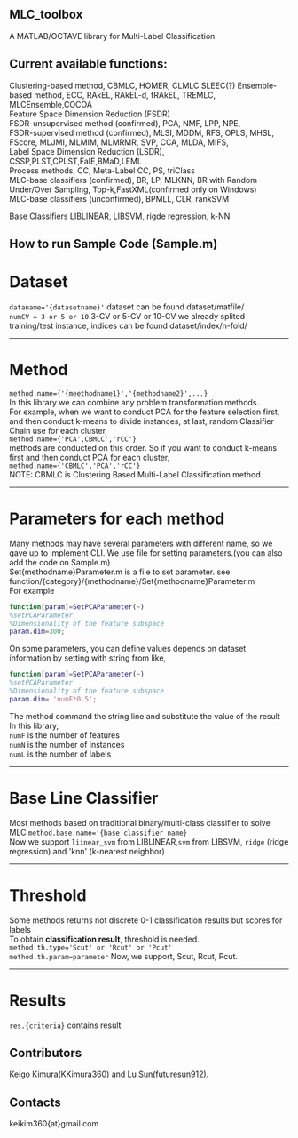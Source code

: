 ## MLC_toolbox
A MATLAB/OCTAVE library for Multi-Label Classification

## Current available functions: 
Clustering-based method, CBMLC, HOMER, CLMLC SLEEC(?) 
Ensemble-based method,   ECC, RAkEL, RAkEL-d, fRAkEL, TREMLC, MLCEnsemble,COCOA  
Feature Space Dimension Reduction (FSDR)  
FSDR-unsupervised method (confirmed), PCA, NMF, LPP, NPE,      
FSDR-supervised method (confirmed), MLSI, MDDM, RFS, OPLS, MHSL, FScore, MLJMI, MLMIM, MLMRMR, SVP, CCA, MLDA, MIFS,   
Label Space Dimension Reduction (LSDR), CSSP,PLST,CPLST,FaIE,BMaD,LEML  
Process methods, CC, Meta-Label CC, PS, triClass    
MLC-base classifiers (confirmed), BR, LP, MLKNN, BR with Random Under/Over Sampling, Top-k,FastXML(confirmed only on Windows)   
MLC-base classifiers (unconfirmed), BPMLL, CLR, rankSVM  

Base Classifiers
LIBLINEAR, LIBSVM, rigde regression, k-NN


## How to run Sample Code (Sample.m)
# Dataset     
`dataname='{datasetname}'`  dataset can be found dataset/matfile/  
`numCV = 3 or 5 or 10`      3-CV or 5-CV or 10-CV we already splited training/test instance, indices can be found dataset/index/n-fold/  

---

# Method  
`method.name={'{meethodname1}','{methodname2}',...}`  
In this library we can combine any problem transformation methods.  
For example, when we want to conduct PCA for the feature selection first, and then conduct k-means to divide instances, at last, random Classifier Chain use for each cluster,  
  `method.name={'PCA',CBMLC','rCC'}`  
methods are conducted on this order. So if you want to conduct k-means first and then conduct PCA for each cluster,   
`method.name={'CBMLC','PCA','rCC'}`  
NOTE: CBMLC is Clustering Based Multi-Label Classification method.  

---

# Parameters for each method  
Many methods may have several parameters with different name, so we gave up to implement CLI. We use file for setting parameters.(you can also add the code on Sample.m)   
Set{methodname}Parameter.m is a file to set parameter. see function/{category}/{methodname}/Set{methodname}Parameter.m  
For example  
```SetPCAParameter.m  
function[param]=SetPCAParameter(~)  
%setPCAParameter  
%Dimensionality of the feature subspace  
param.dim=300;  
```  
On some parameters, you can define values depends on dataset information by setting with string from like,  
 
```SetPCAParameter.m  
function[param]=SetPCAParameter(~)  
%setPCAParameter  
%Dimensionality of the feature subspace  
param.dim= 'numF*0.5';  
```  
The method command the string line and substitute the value of the result  
In this library,   
`numF` is the number of features  
`numN` is the number of instances  
`numL` is the number of labels 

---
# Base Line Classifier 
Most methods based on traditional binary/multi-class classifier to solve MLC 
`method.base.name='{base classifier name}`   
Now we support `liinear_svm` from LIBLINEAR,`svm` from LIBSVM, `ridge` (ridge regression)  and 'knn' (k-nearest neighbor)  

---

# Threshold   
Some methods returns not discrete 0-1 classification results but scores for labels  
To obtain <b>classification result</b>, threshold is needed.   
`method.th.type='Scut' or 'Rcut' or 'Pcut' `   
`method.th.param=parameter` 
Now, we support, Scut, Rcut, Pcut. 

---

# Results
`res.{criteria}` contains result   



## Contributors
Keigo Kimura(KKimura360) and Lu Sun(futuresun912).  


## Contacts   
keikim360{at}gmail.com
